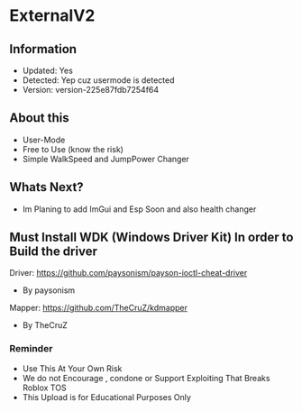 # ExternalV2

## Information
- Updated: Yes
- Detected: Yep cuz usermode is detected
- Version: version-225e87fdb7254f64

## About this
- User-Mode
- Free to Use (know the risk)
- Simple WalkSpeed and JumpPower Changer

## Whats Next?
- Im Planing to add ImGui and Esp Soon and also health changer

## Must Install WDK (Windows Driver Kit) In order to Build the driver

Driver: https://github.com/paysonism/payson-ioctl-cheat-driver
- By paysonism

Mapper: https://github.com/TheCruZ/kdmapper
- By TheCruZ

### Reminder
- Use This At Your Own Risk
- We do not Encourage , condone or Support Exploiting That Breaks Roblox TOS
- This Upload is for Educational Purposes Only
